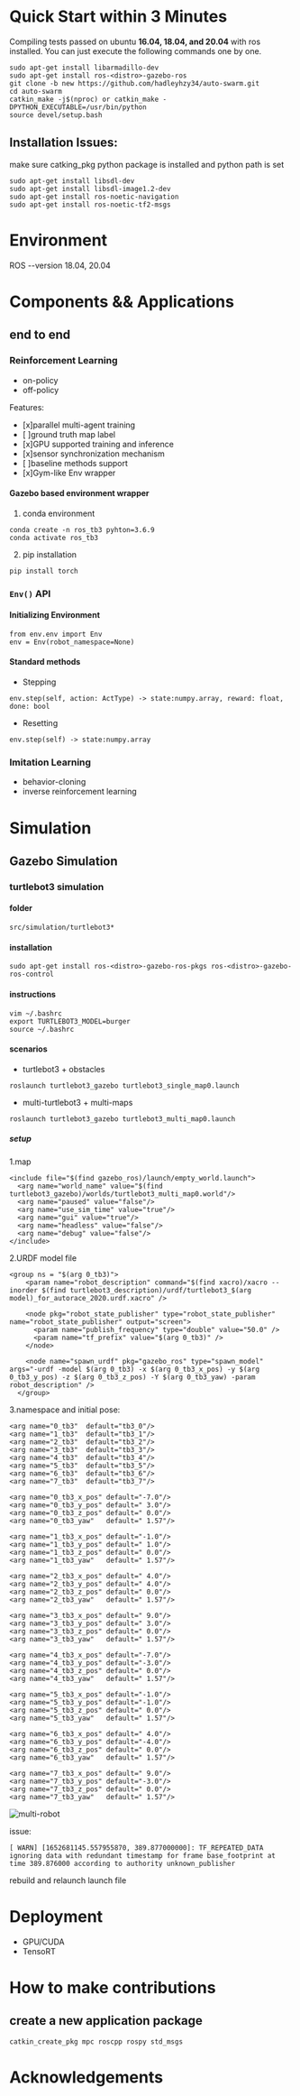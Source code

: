 # Quick Start within 3 Minutes 
Compiling tests passed on ubuntu **16.04, 18.04, and 20.04** with ros installed.
You can just execute the following commands one by one.
```
sudo apt-get install libarmadillo-dev
sudo apt-get install ros-<distro>-gazebo-ros
git clone -b new https://github.com/hadleyhzy34/auto-swarm.git
cd auto-swarm
catkin_make -j$(nproc) or catkin_make -DPYTHON_EXECUTABLE=/usr/bin/python
source devel/setup.bash
```

## Installation Issues:

make sure catking_pkg python package is installed and python path is set
```
sudo apt-get install libsdl-dev
sudo apt-get install libsdl-image1.2-dev
sudo apt-get install ros-noetic-navigation
sudo apt-get install ros-noetic-tf2-msgs
```

# Environment

ROS --version 18.04, 20.04

# Components && Applications

## end to end

### Reinforcement Learning

* on-policy
* off-policy

Features:
* [x]parallel multi-agent training
* [ ]ground truth map label
* [x]GPU supported training and inference
* [x]sensor synchronization mechanism
* [ ]baseline methods support
* [x]Gym-like Env wrapper


#### Gazebo based environment wrapper

1. conda environment

```
conda create -n ros_tb3 pyhton=3.6.9
conda activate ros_tb3
```

2. pip installation

```
pip install torch
```

### `Env()` API

#### Initializing Environment

```
from env.env import Env
env = Env(robot_namespace=None)
```

#### Standard methods

* Stepping
```
env.step(self, action: ActType) -> state:numpy.array, reward: float, done: bool
```

* Resetting
```
env.step(self) -> state:numpy.array
```


### Imitation Learning

* behavior-cloning
* inverse reinforcement learning

# Simulation

## Gazebo Simulation
### turtlebot3 simulation
#### folder

```
src/simulation/turtlebot3*
```

#### installation

```
sudo apt-get install ros-<distro>-gazebo-ros-pkgs ros-<distro>-gazebo-ros-control
```

#### instructions

```
vim ~/.bashrc
export TURTLEBOT3_MODEL=burger
source ~/.bashrc
```

#### scenarios

* turtlebot3 + obstacles

```
roslaunch turtlebot3_gazebo turtlebot3_single_map0.launch
```

* multi-turtlebot3 + multi-maps

```
roslaunch turtlebot3_gazebo turtlebot3_multi_map0.launch
```

##### setup

1.map

```
<include file="$(find gazebo_ros)/launch/empty_world.launch">
  <arg name="world_name" value="$(find turtlebot3_gazebo)/worlds/turtlebot3_multi_map0.world"/>
  <arg name="paused" value="false"/>
  <arg name="use_sim_time" value="true"/>
  <arg name="gui" value="true"/>
  <arg name="headless" value="false"/>
  <arg name="debug" value="false"/>
</include>  
```


2.URDF model file

```
<group ns = "$(arg 0_tb3)">
    <param name="robot_description" command="$(find xacro)/xacro --inorder $(find turtlebot3_description)/urdf/turtlebot3_$(arg model)_for_autorace_2020.urdf.xacro" />

    <node pkg="robot_state_publisher" type="robot_state_publisher" name="robot_state_publisher" output="screen">
      <param name="publish_frequency" type="double" value="50.0" />
      <param name="tf_prefix" value="$(arg 0_tb3)" />
    </node>
    
    <node name="spawn_urdf" pkg="gazebo_ros" type="spawn_model" args="-urdf -model $(arg 0_tb3) -x $(arg 0_tb3_x_pos) -y $(arg 0_tb3_y_pos) -z $(arg 0_tb3_z_pos) -Y $(arg 0_tb3_yaw) -param robot_description" />
  </group>
```

3.namespace and initial pose:

```
<arg name="0_tb3"  default="tb3_0"/>
<arg name="1_tb3"  default="tb3_1"/>
<arg name="2_tb3"  default="tb3_2"/>
<arg name="3_tb3"  default="tb3_3"/>
<arg name="4_tb3"  default="tb3_4"/>
<arg name="5_tb3"  default="tb3_5"/>
<arg name="6_tb3"  default="tb3_6"/>
<arg name="7_tb3"  default="tb3_7"/>

<arg name="0_tb3_x_pos" default="-7.0"/>
<arg name="0_tb3_y_pos" default=" 3.0"/>
<arg name="0_tb3_z_pos" default=" 0.0"/>
<arg name="0_tb3_yaw"   default=" 1.57"/>

<arg name="1_tb3_x_pos" default="-1.0"/>
<arg name="1_tb3_y_pos" default=" 1.0"/>
<arg name="1_tb3_z_pos" default=" 0.0"/>
<arg name="1_tb3_yaw"   default=" 1.57"/>

<arg name="2_tb3_x_pos" default=" 4.0"/>
<arg name="2_tb3_y_pos" default=" 4.0"/>
<arg name="2_tb3_z_pos" default=" 0.0"/>
<arg name="2_tb3_yaw"   default=" 1.57"/>

<arg name="3_tb3_x_pos" default=" 9.0"/>
<arg name="3_tb3_y_pos" default=" 3.0"/>
<arg name="3_tb3_z_pos" default=" 0.0"/>
<arg name="3_tb3_yaw"   default=" 1.57"/>

<arg name="4_tb3_x_pos" default="-7.0"/>
<arg name="4_tb3_y_pos" default="-3.0"/>
<arg name="4_tb3_z_pos" default=" 0.0"/>
<arg name="4_tb3_yaw"   default=" 1.57"/>

<arg name="5_tb3_x_pos" default="-1.0"/>
<arg name="5_tb3_y_pos" default="-1.0"/>
<arg name="5_tb3_z_pos" default=" 0.0"/>
<arg name="5_tb3_yaw"   default=" 1.57"/>

<arg name="6_tb3_x_pos" default=" 4.0"/>
<arg name="6_tb3_y_pos" default="-4.0"/>
<arg name="6_tb3_z_pos" default=" 0.0"/>
<arg name="6_tb3_yaw"   default=" 1.57"/>

<arg name="7_tb3_x_pos" default=" 9.0"/>
<arg name="7_tb3_y_pos" default="-3.0"/>
<arg name="7_tb3_z_pos" default=" 0.0"/>
<arg name="7_tb3_yaw"   default=" 1.57"/>
```

![multi-robot](https://github.com/auto-swarm/auto-swarm/blob/new/src/simulation/turtlebot3_gazebo/assets/multi_robot.png)

issue:

```
[ WARN] [1652681145.557955870, 389.877000000]: TF_REPEATED_DATA ignoring data with redundant timestamp for frame base_footprint at time 389.876000 according to authority unknown_publisher
```

rebuild and relaunch launch file



# Deployment

* GPU/CUDA
* TensoRT

# How to make contributions

## create a new application package

```
catkin_create_pkg mpc roscpp rospy std_msgs
```

# Acknowledgements
